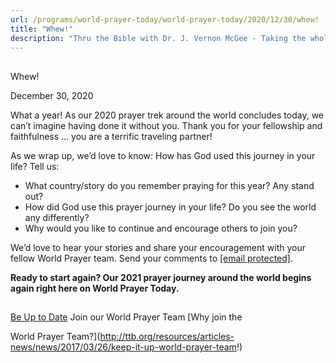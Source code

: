 ```yaml
---
url: /programs/world-prayer-today/world-prayer-today/2020/12/30/whew!
title: "Whew!"
description: "Thru the Bible with Dr. J. Vernon McGee - Taking the whole Word to the whole world"
---
```







## 
 Whew!


December 30, 2020




What a year! As our 2020 prayer trek around the world concludes today, we can’t imagine having done it without you. Thank you for your fellowship and faithfulness … you are a terrific traveling partner!

As we wrap up, we’d love to know: How has God used this journey in your life? Tell us:

* What country/story do you remember praying for this year? Any stand out?
* How did God use this prayer journey in your life? Do you see the world any differently?
* Why would you like to continue and encourage others to join you?

We’d love to hear your stories and share your encouragement with your fellow World Prayer team. Send your comments to [[email protected]](/cdn-cgi/l/email-protection#b1f3d8d3ddd4f3c4c2f1e5e5f39fdec3d6).

**Ready to start again? Our 2021 prayer journey around the world begins again right here on World Prayer Today.**







## 




[Be Up to Date](http://feeds.feedburner.com/WorldPrayerToday "World Prayer Today RSS Feed")
Join our World Prayer Team
[Why join the  

World Prayer Team?](http://ttb.org/resources/articles-news/news/2017/03/26/keep-it-up-world-prayer-team!)




